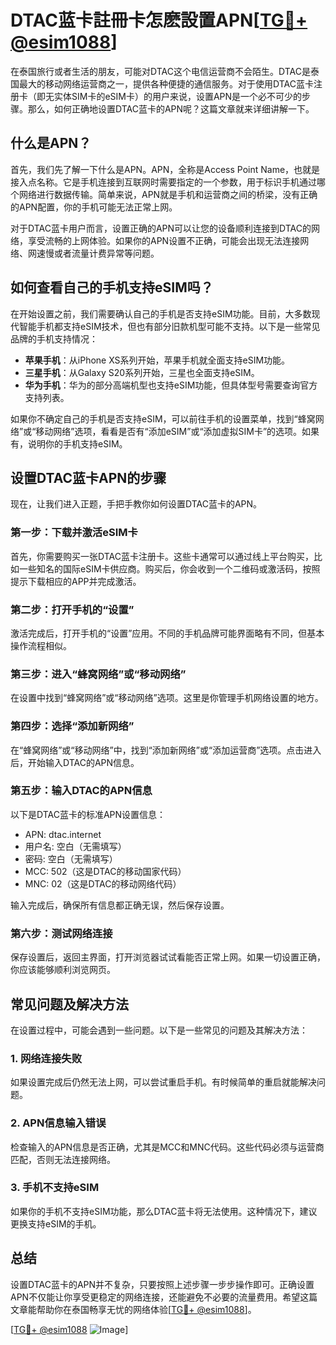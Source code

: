 # DTAC蓝卡註冊卡怎麽設置APN[[TG💪+ @esim1088](https://t.me/s/esim1088)]

在泰国旅行或者生活的朋友，可能对DTAC这个电信运营商不会陌生。DTAC是泰国最大的移动网络运营商之一，提供各种便捷的通信服务。对于使用DTAC蓝卡注册卡（即无实体SIM卡的eSIM卡）的用户来说，设置APN是一个必不可少的步骤。那么，如何正确地设置DTAC蓝卡的APN呢？这篇文章就来详细讲解一下。

## 什么是APN？

首先，我们先了解一下什么是APN。APN，全称是Access Point Name，也就是接入点名称。它是手机连接到互联网时需要指定的一个参数，用于标识手机通过哪个网络进行数据传输。简单来说，APN就是手机和运营商之间的桥梁，没有正确的APN配置，你的手机可能无法正常上网。

对于DTAC蓝卡用户而言，设置正确的APN可以让您的设备顺利连接到DTAC的网络，享受流畅的上网体验。如果你的APN设置不正确，可能会出现无法连接网络、网速慢或者流量计费异常等问题。

## 如何查看自己的手机支持eSIM吗？

在开始设置之前，我们需要确认自己的手机是否支持eSIM功能。目前，大多数现代智能手机都支持eSIM技术，但也有部分旧款机型可能不支持。以下是一些常见品牌的手机支持情况：

- **苹果手机**：从iPhone XS系列开始，苹果手机就全面支持eSIM功能。
- **三星手机**：从Galaxy S20系列开始，三星也全面支持eSIM。
- **华为手机**：华为的部分高端机型也支持eSIM功能，但具体型号需要查询官方支持列表。

如果你不确定自己的手机是否支持eSIM，可以前往手机的设置菜单，找到“蜂窝网络”或“移动网络”选项，看看是否有“添加eSIM”或“添加虚拟SIM卡”的选项。如果有，说明你的手机支持eSIM。

## 设置DTAC蓝卡APN的步骤

现在，让我们进入正题，手把手教你如何设置DTAC蓝卡的APN。

### 第一步：下载并激活eSIM卡

首先，你需要购买一张DTAC蓝卡注册卡。这些卡通常可以通过线上平台购买，比如一些知名的国际eSIM卡供应商。购买后，你会收到一个二维码或激活码，按照提示下载相应的APP并完成激活。

### 第二步：打开手机的“设置”

激活完成后，打开手机的“设置”应用。不同的手机品牌可能界面略有不同，但基本操作流程相似。

### 第三步：进入“蜂窝网络”或“移动网络”

在设置中找到“蜂窝网络”或“移动网络”选项。这里是你管理手机网络设置的地方。

### 第四步：选择“添加新网络”

在“蜂窝网络”或“移动网络”中，找到“添加新网络”或“添加运营商”选项。点击进入后，开始输入DTAC的APN信息。

### 第五步：输入DTAC的APN信息

以下是DTAC蓝卡的标准APN设置信息：

- APN: dtac.internet
- 用户名: 空白（无需填写）
- 密码: 空白（无需填写）
- MCC: 502（这是DTAC的移动国家代码）
- MNC: 02（这是DTAC的移动网络代码）

输入完成后，确保所有信息都正确无误，然后保存设置。

### 第六步：测试网络连接

保存设置后，返回主界面，打开浏览器试试看能否正常上网。如果一切设置正确，你应该能够顺利浏览网页。

## 常见问题及解决方法

在设置过程中，可能会遇到一些问题。以下是一些常见的问题及其解决方法：

### 1. 网络连接失败

如果设置完成后仍然无法上网，可以尝试重启手机。有时候简单的重启就能解决问题。

### 2. APN信息输入错误

检查输入的APN信息是否正确，尤其是MCC和MNC代码。这些代码必须与运营商匹配，否则无法连接网络。

### 3. 手机不支持eSIM

如果你的手机不支持eSIM功能，那么DTAC蓝卡将无法使用。这种情况下，建议更换支持eSIM的手机。

## 总结

设置DTAC蓝卡的APN并不复杂，只要按照上述步骤一步步操作即可。正确设置APN不仅能让你享受更稳定的网络连接，还能避免不必要的流量费用。希望这篇文章能帮助你在泰国畅享无忧的网络体验[[TG💪+ @esim1088](https://t.me/s/esim1088)]。

[[TG💪+ @esim1088](https://t.me/s/esim1088) ![Image](https://i.postimg.cc/4NQfJmqS/Snipaste-2025-05-13-00-14-12.png)]